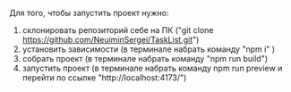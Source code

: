 Для того, чтобы запустить проект нужно:

1. склонировать репозиторий себе на ПК ("git clone https://github.com/NeuiminSergei/TaskList.git")
2. установить зависимости (в терминале набрать команду "npm i" )
3. собрать проект (в терминале набрать команду "npm run build")
4. запустить проект (в терминале набрать команду npm run preview и перейти по ссылке "http://localhost:4173/")